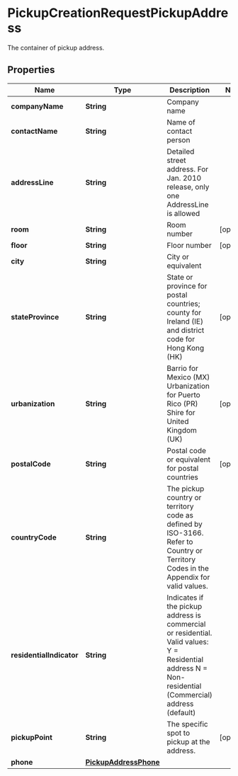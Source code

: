 

# PickupCreationRequestPickupAddress

The container of pickup address.

## Properties

| Name | Type | Description | Notes |
|------------ | ------------- | ------------- | -------------|
|**companyName** | **String** | Company name |  |
|**contactName** | **String** | Name of contact person |  |
|**addressLine** | **String** | Detailed street address. For Jan. 2010 release, only one AddressLine is allowed |  |
|**room** | **String** | Room number |  [optional] |
|**floor** | **String** | Floor number |  [optional] |
|**city** | **String** | City or equivalent |  |
|**stateProvince** | **String** | State or province for postal countries; county for Ireland (IE) and district code for Hong Kong (HK) |  [optional] |
|**urbanization** | **String** | Barrio for Mexico (MX) Urbanization for Puerto Rico (PR) Shire for United Kingdom (UK) |  [optional] |
|**postalCode** | **String** | Postal code or equivalent for postal countries |  [optional] |
|**countryCode** | **String** | The pickup country or territory code as defined by ISO-3166.  Refer to Country or Territory Codes in the Appendix for valid values. |  |
|**residentialIndicator** | **String** | Indicates if the pickup address is commercial or residential.  Valid values: Y &#x3D; Residential address N &#x3D; Non-residential (Commercial) address (default) |  |
|**pickupPoint** | **String** | The specific spot to pickup at the address. |  [optional] |
|**phone** | [**PickupAddressPhone**](PickupAddressPhone.md) |  |  |



